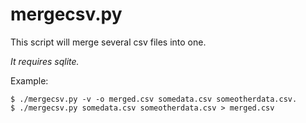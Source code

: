 mergecsv.py
===========

This script will merge several csv files into one.

*It requires sqlite.*

Example:

	$ ./mergecsv.py -v -o merged.csv somedata.csv someotherdata.csv.
	$ ./mergecsv.py somedata.csv someotherdata.csv > merged.csv
